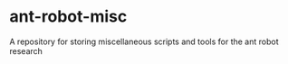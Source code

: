 # ant-robot-misc
A repository for storing miscellaneous scripts and tools for the ant robot research
